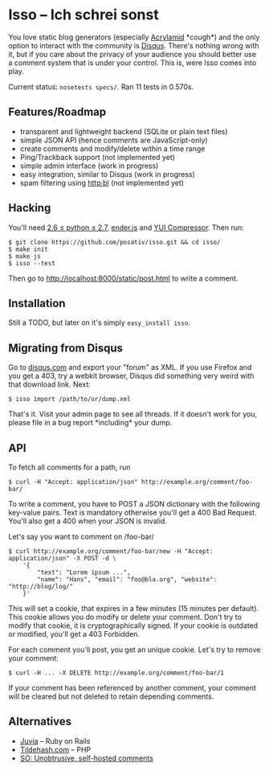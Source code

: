 Isso – Ich schrei sonst
=======================

You love static blog generators (especially [Acrylamid][1] \*cough\*) and the only
option to interact with the community is [Disqus][2]. There's nothing wrong with
it, but if you care about the privacy of your audience you should better use
a comment system that is under your control. This is, were Isso comes into play.

[1]: https://github.com/posativ/acrylamid
[2]: http://disqus.com/

Current status: `nosetests specs/`. Ran 11 tests in 0.570s.

## Features/Roadmap

- transparent and lightweight backend (SQLite or plain text files)
- simple JSON API (hence comments are JavaScript-only)
- create comments and modify/delete within a time range
- Ping/Trackback support (not implemented yet)
- simple admin interface (work in progress)
- easy integration, similar to Disqus (work in progress)
- spam filtering using [http:bl](https://www.projecthoneypot.org/) (not implemented yet)

## Hacking

You'll need [2.6 ≤ python ≤ 2.7](http://python.org), [ender.js](http://ender.no.de/) and
[YUI Compressor](http://developer.yahoo.com/yui/compressor/). Then run:

    $ git clone https://github.com/posativ/isso.git && cd isso/
    $ make init
    $ make js
    $ isso --test

Then go to <http://localhost:8000/static/post.html> to write a comment.

## Installation

Still a TODO, but later on it's simply `easy_install isso`.

## Migrating from Disqus

Go to [disqus.com](https://disqus.com/) and export your "forum" as XML. If you
use Firefox and you get a 403, try a webkit browser, Disqus did something very
weird with that download link. Next:

    $ isso import /path/to/ur/dump.xml

That's it. Visit your admin page to see all threads. If it doesn't work for you,
please file in a bug report \*including\* your dump.

## API

To fetch all comments for a path, run

    $ curl -H "Accept: application/json" http://example.org/comment/foo-bar/

To write a comment, you have to POST a JSON dictionary with the following key-value
pairs. Text is mandatory otherwise you'll get a 400 Bad Request. You'll also get
a 400 when your JSON is invalid.

Let's say you want to comment on /foo-bar/

    $ curl http://example.org/comment/foo-bar/new -H "Accept: application/json" -X POST -d \
        '{
            "text": "Lorem ipsum ...",
            "name": "Hans", "email": "foo@bla.org", "website": "http://blog/log/"
        }'

This will set a cookie, that expires in a few minutes (15 minutes per default). This
cookie allows you do modify or delete your comment. Don't try to modify that cookie,
it is cryptographically signed. If your cookie is outdated or modified, you'll get
a 403 Forbidden.

For each comment you'll post, you get an unique cookie. Let's try to remove your comment:

    $ curl -H ... -X DELETE http://example.org/comment/foo-bar/1

If your comment has been referenced by another comment, your comment will be cleared but
not deleted to retain depending comments.

## Alternatives

- [Juvia](https://github.com/phusion/juvia) – Ruby on Rails
- [Tildehash.com](http://www.tildehash.com/?article=why-im-reinventing-disqus) – PHP
- [SO: Unobtrusive, self-hosted comments](http://stackoverflow.com/q/2053217)
